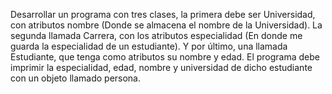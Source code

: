 Desarrollar un programa con tres clases, la primera debe ser Universidad, con atributos nombre (Donde se almacena el nombre de la Universidad). La segunda llamada Carrera, con los atributos especialidad (En donde me guarda la especialidad de un estudiante). Y por último, una llamada Estudiante, que tenga como atributos su nombre y edad. El programa debe imprimir la especialidad, edad, nombre y universidad de dicho estudiante con un objeto llamado persona. 

